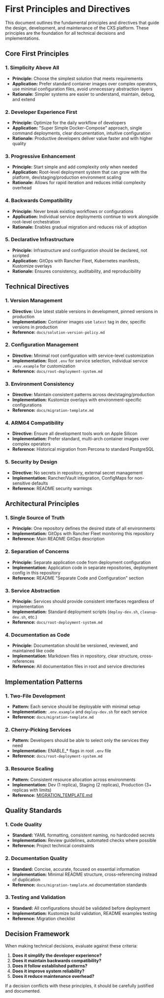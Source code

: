# First Principles and Directives

This document outlines the fundamental principles and directives that guide the design, development, and maintenance of the CXS platform. These principles are the foundation for all technical decisions and implementations.

## Core First Principles

### 1. **Simplicity Above All**
- **Principle:** Choose the simplest solution that meets requirements
- **Application:** Prefer standard container images over complex operators, use minimal configuration files, avoid unnecessary abstraction layers
- **Rationale:** Simpler systems are easier to understand, maintain, debug, and extend

### 2. **Developer Experience First**
- **Principle:** Optimize for the daily workflow of developers
- **Application:** "Super Simple Docker-Compose" approach, single command deployments, clear documentation, intuitive configuration
- **Rationale:** Productive developers deliver value faster and with higher quality

### 3. **Progressive Enhancement**
- **Principle:** Start simple and add complexity only when needed
- **Application:** Root-level deployment system that can grow with the platform, dev/staging/production environment scaling
- **Rationale:** Allows for rapid iteration and reduces initial complexity overhead

### 4. **Backwards Compatibility**
- **Principle:** Never break existing workflows or configurations
- **Application:** Individual service deployments continue to work alongside root-level orchestration
- **Rationale:** Enables gradual migration and reduces risk of adoption

### 5. **Declarative Infrastructure**
- **Principle:** Infrastructure and configuration should be declared, not scripted
- **Application:** GitOps with Rancher Fleet, Kubernetes manifests, Kustomize overlays
- **Rationale:** Ensures consistency, auditability, and reproducibility

## Technical Directives

### 1. **Version Management**
- **Directive:** Use latest stable versions in development, pinned versions in production
- **Implementation:** Container images use `latest` tag in dev, specific versions in production
- **Reference:** `docs/solution-version-policy.md`

### 2. **Configuration Management**
- **Directive:** Minimal root configuration with service-level customization
- **Implementation:** Root `.env` for service selection, individual service `.env.example` for customization
- **Reference:** `docs/root-deployment-system.md`

### 3. **Environment Consistency**
- **Directive:** Maintain consistent patterns across dev/staging/production
- **Implementation:** Kustomize overlays with environment-specific configurations
- **Reference:** `docs/migration-template.md`

### 4. **ARM64 Compatibility**
- **Directive:** Ensure all development tools work on Apple Silicon
- **Implementation:** Prefer standard, multi-arch container images over complex operators
- **Reference:** Historical migration from Percona to standard PostgreSQL

### 5. **Security by Design**
- **Directive:** No secrets in repository, external secret management
- **Implementation:** Rancher/Vault integration, ConfigMaps for non-sensitive defaults
- **Reference:** README security warnings

## Architectural Principles

### 1. **Single Source of Truth**
- **Principle:** One repository defines the desired state of all environments
- **Implementation:** GitOps with Rancher Fleet monitoring this repository
- **Reference:** Main README GitOps description

### 2. **Separation of Concerns**
- **Principle:** Separate application code from deployment configuration
- **Implementation:** Application code in separate repositories, deployment config in this repository
- **Reference:** README "Separate Code and Configuration" section

### 3. **Service Abstraction**
- **Principle:** Services should provide consistent interfaces regardless of implementation
- **Implementation:** Standard deployment scripts (`deploy-dev.sh`, `cleanup-dev.sh`, etc.)
- **Reference:** `docs/root-deployment-system.md`

### 4. **Documentation as Code**
- **Principle:** Documentation should be versioned, reviewed, and maintained like code
- **Implementation:** Markdown files in repository, clear structure, cross-references
- **Reference:** All documentation files in root and service directories

## Implementation Patterns

### 1. **Two-File Development**
- **Pattern:** Each service should be deployable with minimal setup
- **Implementation:** `.env.example` and `deploy-dev.sh` for each service
- **Reference:** `docs/migration-template.md`

### 2. **Cherry-Picking Services**
- **Pattern:** Developers should be able to select only the services they need
- **Implementation:** ENABLE_* flags in root `.env` file
- **Reference:** `docs/root-deployment-system.md`

### 3. **Resource Scaling**
- **Pattern:** Consistent resource allocation across environments
- **Implementation:** Dev (1 replica), Staging (2 replicas), Production (3+ replicas with limits)
- **Reference:** [MIGRATION_TEMPLATE.md](MIGRATION_TEMPLATE.md)

## Quality Standards

### 1. **Code Quality**
- **Standard:** YAML formatting, consistent naming, no hardcoded secrets
- **Implementation:** Review guidelines, automated checks where possible
- **Reference:** Project technical constraints

### 2. **Documentation Quality**
- **Standard:** Concise, accurate, focused on essential information
- **Implementation:** Minimal README structure, cross-referencing instead of duplication
- **Reference:** `docs/migration-template.md` documentation standards

### 3. **Testing and Validation**
- **Standard:** All configurations should be validated before deployment
- **Implementation:** Kustomize build validation, README examples testing
- **Reference:** Migration checklist

## Decision Framework

When making technical decisions, evaluate against these criteria:

1. **Does it simplify the developer experience?**
2. **Does it maintain backwards compatibility?**
3. **Does it follow established patterns?**
4. **Does it improve system reliability?**
5. **Does it reduce maintenance overhead?**

If a decision conflicts with these principles, it should be carefully justified and documented.